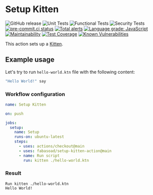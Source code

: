 # Setup Kitten

![GitHub release](https://img.shields.io/github/v/release/fabasoad/setup-kitten-action?include_prereleases) ![Unit Tests](https://github.com/fabasoad/setup-kitten-action/workflows/Unit%20Tests/badge.svg) ![Functional Tests](https://github.com/fabasoad/setup-kitten-action/workflows/Functional%20Tests/badge.svg) ![Security Tests](https://github.com/fabasoad/setup-kitten-action/workflows/Security%20Tests/badge.svg) [![pre-commit.ci status](https://results.pre-commit.ci/badge/github/fabasoad/setup-kitten-action/main.svg)](https://results.pre-commit.ci/latest/github/fabasoad/setup-kitten-action/main) [![Total alerts](https://img.shields.io/lgtm/alerts/g/fabasoad/setup-kitten-action.svg?logo=lgtm&logoWidth=18)](https://lgtm.com/projects/g/fabasoad/setup-kitten-action/alerts/) [![Language grade: JavaScript](https://img.shields.io/lgtm/grade/javascript/g/fabasoad/setup-kitten-action.svg?logo=lgtm&logoWidth=18)](https://lgtm.com/projects/g/fabasoad/setup-kitten-action/context:javascript) [![Maintainability](https://api.codeclimate.com/v1/badges/62d48a0187e92fd63238/maintainability)](https://codeclimate.com/github/fabasoad/setup-kitten-action/maintainability) [![Test Coverage](https://api.codeclimate.com/v1/badges/62d48a0187e92fd63238/test_coverage)](https://codeclimate.com/github/fabasoad/setup-kitten-action/test_coverage) [![Known Vulnerabilities](https://snyk.io/test/github/fabasoad/setup-kitten-action/badge.svg?targetFile=package.json)](https://snyk.io/test/github/fabasoad/setup-kitten-action?targetFile=package.json)

This action sets up a [Kitten](http://kittenlang.org/).

## Example usage

Let's try to run `hello-world.ktn` file with the following content:

```haskell
"Hello World!" say
```

### Workflow configuration

```yaml
name: Setup Kitten

on: push

jobs:
  setup:
    name: Setup
    runs-on: ubuntu-latest
    steps:
      - uses: actions/checkout@main
      - uses: fabasoad/setup-kitten-action@main
      - name: Run script
        run: kitten ./hello-world.ktn
```

### Result

```shell
Run kitten ./hello-world.ktn
Hello World!
```

